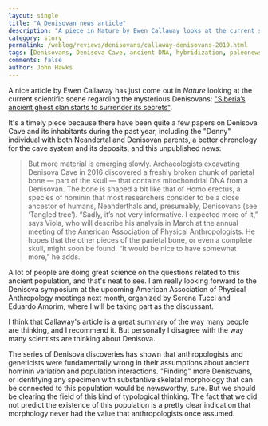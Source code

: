 ```yaml
---
layout: single
title: "A Denisovan news article"
description: "A piece in Nature by Ewen Callaway looks at the current science on everybody's favorite hominin mystery lineage."
category: story
permalink: /weblog/reviews/denisovans/callaway-denisovans-2019.html
tags: [Denisovans, Denisova Cave, ancient DNA, hybridization, paleonews]
comments: false
author: John Hawks
---
```


A nice article by Ewen Callaway has just come out in <em>Nature</em> looking at the current scientific scene regarding the mysterious Denisovans: <a href="https://www.nature.com/articles/d41586-019-00672-2">"Siberia’s ancient ghost clan starts to surrender its secrets"</a>.

It's a timely piece because there have been quite a few papers on Denisova Cave and its inhabitants during the past year, including the "Denny" individual with both Neandertal and Denisovan parents, a better chronology for the cave system and its deposits, and this unpublished news:

<blockquote>But more material is emerging slowly. Archaeologists excavating Denisova Cave in 2016 discovered a freshly broken chunk of parietal bone — part of the skull — that contains mitochondrial DNA from a Denisovan. The bone is shaped a bit like that of Homo erectus, a species of hominin that most researchers consider to be a close ancestor of humans, Neanderthals and, presumably, Denisovans (see ‘Tangled tree’). “Sadly, it’s not very informative. I expected more of it,” says Viola, who will describe his analysis in March at the annual meeting of the American Association of Physical Anthropologists. He hopes that the other pieces of the parietal bone, or even a complete skull, might soon be found. “It would be nice to have somewhat more,” he adds.</blockquote>

A lot of people are doing great science on the questions related to this ancient population, and that's neat to see. I am really looking forward to the Denisova symposium at the upcoming American Association of Physical Anthropology meetings next month, organized by Serena Tucci and Eduardo Amorim, where I will be taking part as the discussant.

I think that Callaway's article is a great summary of the way many people are thinking, and I recommend it. But personally I disagree with the way many scientists are thinking about Denisova.

The series of Denisova discoveries has shown that anthropologists and geneticists were fundamentally wrong in their assumptions about ancient hominin variation and population interactions. "Finding" more Denisovans, or identifying any specimen with substantive skeletal morphology that can be connected to this population would be newsworthy, sure. But we should be clearing the field of this kind of typological thinking. The fact that we did not predict the existence of this population is a pretty clear indication that morphology never had the value that anthropologists once assumed.
